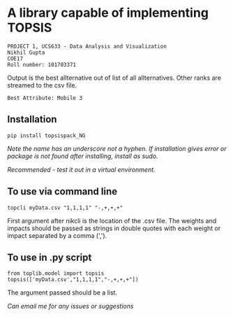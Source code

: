 # A library capable of implementing TOPSIS

```
PROJECT 1, UCS633 - Data Analysis and Visualization
Nikhil Gupta  
COE17
Roll number: 101703371
```
Output is the best allternative out of list of all allternatives. Other ranks are streamed to the csv file.

`Best Attribute: Mobile 3`

## Installation
`pip install topsispack_NG`

*Note the name has an underscore not a hyphen. If installation gives error or package is not found after installing, install as sudo.*

*Recommended - test it out in a virtual environment.* 

## To use via command line
`topcli myData.csv "1,1,1,1" "-,+,+,+"`

First argument after nikcli is the location of the .csv file. The weights and impacts should be passed as strings in double quotes with each weight or impact separated by a comma (',').

## To use in .py script
```
from toplib.model import topsis
topsis(['myData.csv',"1,1,1,1","-,+,+,+"])
```

The argument passed should be a list.

*Can email me for any issues or suggestions*
